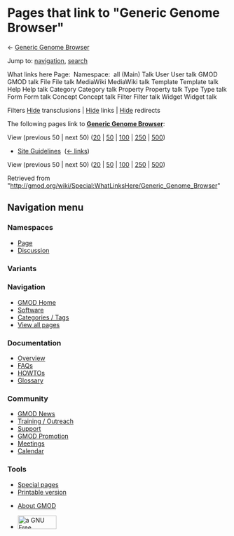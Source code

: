<div id="mw-page-base" class="noprint">

</div>

<div id="mw-head-base" class="noprint">

</div>

<div id="content" class="mw-body" role="main">

<span id="top"></span>

<div id="mw-js-message" style="display:none;">

</div>



# <span dir="auto">Pages that link to "Generic Genome Browser"</span>

<div id="bodyContent">

<div id="contentSub">

← <a
href="/mediawiki/index.php?title=Generic_Genome_Browser&amp;redirect=no"
class="mw-redirect" title="Generic Genome Browser">Generic Genome
Browser</a>

</div>

<div id="jump-to-nav" class="mw-jump">

Jump to: [navigation](#mw-navigation), [search](#p-search)

</div>

<div id="mw-content-text">

What links here Page:  Namespace:  all (Main) Talk User User talk GMOD
GMOD talk File File talk MediaWiki MediaWiki talk Template Template talk
Help Help talk Category Category talk Property Property talk Type Type
talk Form Form talk Concept Concept talk Filter Filter talk Widget
Widget talk

Filters
[Hide](/mediawiki/index.php?title=Special:WhatLinksHere/Generic_Genome_Browser&hidetrans=1 "Special:WhatLinksHere/Generic Genome Browser")
transclusions \|
[Hide](/mediawiki/index.php?title=Special:WhatLinksHere/Generic_Genome_Browser&hidelinks=1 "Special:WhatLinksHere/Generic Genome Browser")
links \|
[Hide](/mediawiki/index.php?title=Special:WhatLinksHere/Generic_Genome_Browser&hideredirs=1 "Special:WhatLinksHere/Generic Genome Browser")
redirects

The following pages link to
**<a href="/wiki/Generic_Genome_Browser" class="mw-redirect"
title="Generic Genome Browser">Generic Genome Browser</a>**:

View (previous 50 \| next 50)
([20](/mediawiki/index.php?title=Special:WhatLinksHere/Generic_Genome_Browser&limit=20 "Special:WhatLinksHere/Generic Genome Browser")
\|
[50](/mediawiki/index.php?title=Special:WhatLinksHere/Generic_Genome_Browser&limit=50 "Special:WhatLinksHere/Generic Genome Browser")
\|
[100](/mediawiki/index.php?title=Special:WhatLinksHere/Generic_Genome_Browser&limit=100 "Special:WhatLinksHere/Generic Genome Browser")
\|
[250](/mediawiki/index.php?title=Special:WhatLinksHere/Generic_Genome_Browser&limit=250 "Special:WhatLinksHere/Generic Genome Browser")
\|
[500](/mediawiki/index.php?title=Special:WhatLinksHere/Generic_Genome_Browser&limit=500 "Special:WhatLinksHere/Generic Genome Browser"))

- [Site Guidelines](/wiki/Site_Guidelines "Site Guidelines") ‎
  <span class="mw-whatlinkshere-tools">([←
  links](/mediawiki/index.php?title=Special:WhatLinksHere&target=Site+Guidelines "Special:WhatLinksHere"))</span>

View (previous 50 \| next 50)
([20](/mediawiki/index.php?title=Special:WhatLinksHere/Generic_Genome_Browser&limit=20 "Special:WhatLinksHere/Generic Genome Browser")
\|
[50](/mediawiki/index.php?title=Special:WhatLinksHere/Generic_Genome_Browser&limit=50 "Special:WhatLinksHere/Generic Genome Browser")
\|
[100](/mediawiki/index.php?title=Special:WhatLinksHere/Generic_Genome_Browser&limit=100 "Special:WhatLinksHere/Generic Genome Browser")
\|
[250](/mediawiki/index.php?title=Special:WhatLinksHere/Generic_Genome_Browser&limit=250 "Special:WhatLinksHere/Generic Genome Browser")
\|
[500](/mediawiki/index.php?title=Special:WhatLinksHere/Generic_Genome_Browser&limit=500 "Special:WhatLinksHere/Generic Genome Browser"))

</div>

<div class="printfooter">

Retrieved from
"<http://gmod.org/wiki/Special:WhatLinksHere/Generic_Genome_Browser>"

</div>

<div id="catlinks" class="catlinks catlinks-allhidden">

</div>

<div class="visualClear">

</div>

</div>

</div>

<div id="mw-navigation">

## Navigation menu

<div id="mw-head">



<div id="left-navigation">

<div id="p-namespaces" class="vectorTabs" role="navigation"
aria-labelledby="p-namespaces-label">

### Namespaces

- <span id="ca-nstab-main"><a href="/wiki/Generic_Genome_Browser" accesskey="c"
  title="View the content page [c]">Page</a></span>
- <span id="ca-talk"><a
  href="/mediawiki/index.php?title=Talk:Generic_Genome_Browser&amp;action=edit&amp;redlink=1"
  accesskey="t"
  title="Discussion about the content page [t]">Discussion</a></span>

</div>

<div id="p-variants" class="vectorMenu emptyPortlet" role="navigation"
aria-labelledby="p-variants-label">

### 

### Variants[](#)

<div class="menu">

</div>

</div>

</div>

<div id="right-navigation">





</div>



</div>

</div>

</div>

<div id="mw-panel">

<div id="p-logo" role="banner">

<a href="/wiki/Main_Page"
style="background-image: url(http://gmod.org/images/GMOD-cogs.png);"
title="Visit the main page"></a>

</div>

<div id="p-Navigation" class="portal" role="navigation"
aria-labelledby="p-Navigation-label">

### Navigation

<div class="body">

- <span id="n-GMOD-Home">[GMOD Home](/wiki/Main_Page)</span>
- <span id="n-Software">[Software](/wiki/GMOD_Components)</span>
- <span id="n-Categories-.2F-Tags">[Categories /
  Tags](/wiki/Categories)</span>
- <span id="n-View-all-pages">[View all
  pages](/wiki/Special:AllPages)</span>

</div>

</div>

<div id="p-Documentation" class="portal" role="navigation"
aria-labelledby="p-Documentation-label">

### Documentation

<div class="body">

- <span id="n-Overview">[Overview](/wiki/Overview)</span>
- <span id="n-FAQs">[FAQs](/wiki/Category:FAQ)</span>
- <span id="n-HOWTOs">[HOWTOs](/wiki/Category:HOWTO)</span>
- <span id="n-Glossary">[Glossary](/wiki/Glossary)</span>

</div>

</div>

<div id="p-Community" class="portal" role="navigation"
aria-labelledby="p-Community-label">

### Community

<div class="body">

- <span id="n-GMOD-News">[GMOD News](/wiki/GMOD_News)</span>
- <span id="n-Training-.2F-Outreach">[Training /
  Outreach](/wiki/Training_and_Outreach)</span>
- <span id="n-Support">[Support](/wiki/Support)</span>
- <span id="n-GMOD-Promotion">[GMOD
  Promotion](/wiki/GMOD_Promotion)</span>
- <span id="n-Meetings">[Meetings](/wiki/Meetings)</span>
- <span id="n-Calendar">[Calendar](/wiki/Calendar)</span>

</div>

</div>

<div id="p-tb" class="portal" role="navigation"
aria-labelledby="p-tb-label">

### Tools

<div class="body">

- <span id="t-specialpages"><a href="/wiki/Special:SpecialPages" accesskey="q"
  title="A list of all special pages [q]">Special pages</a></span>
- <span id="t-print"><a
  href="/mediawiki/index.php?title=Special:WhatLinksHere/Generic_Genome_Browser&amp;printable=yes"
  rel="alternate" accesskey="p"
  title="Printable version of this page [p]">Printable version</a></span>

</div>

</div>

</div>

</div>

<div id="footer" role="contentinfo">

- <span id="footer-places-about">[About
  GMOD](/wiki/GMOD:About "GMOD:About")</span>

<!-- -->

- <span id="footer-copyrightico">[<img src="http://www.gnu.org/graphics/gfdl-logo-small.png" width="88"
  height="31" alt="a GNU Free Documentation License" />](http://www.gnu.org/licenses/fdl-1.3.html)</span>




</div>
